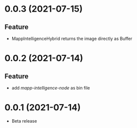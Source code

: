 <a name="0.0.3"></a>
# 0.0.3 (2021-07-15)

## Feature

- MappIntelligenceHybrid returns the image directly as Buffer

<a name="0.0.2"></a>
# 0.0.2 (2021-07-14)

## Feature

- add *mapp-intelligence-node* as bin file

<a name="0.0.1"></a>
# 0.0.1 (2021-07-14)

- Beta release
